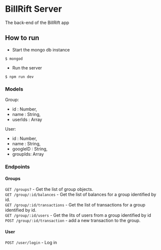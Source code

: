 # BillRift Server
The back-end of the BillRift app

## How to run
- Start the mongo db instance
```
$ mongod
```
- Run the server  
```
$ npm run dev
```

### Models
Group:
  - id : Number,
  - name : String,
  - userIds : Array
  
User:
  - id : Number,
  - name : String,
  - googleID : String,
  - groupIds: Array

### Endpoints
#### Groups
`GET /groups?` - Get the list of group objects.  
`GET /group/:id/balances` - Get the list of balances for a group identified by id.  
`GET /group/:id/transactions` - Get the list of transactions for a group identified by id.  
`GET /group/:id/users` - Get the lits of users from a group identified by id  
`POST /group/:id/transaction` - add a new transaction to the group.  
#### User
`POST /user/login` - Log in  
